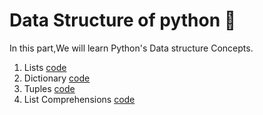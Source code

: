 # Data Structure of python 🔰
In this part,We will learn Python's Data structure Concepts.

1. Lists [code](Lists.py)
2. Dictionary [code](Dictionary.py)
3. Tuples [code](Tuples.py)
4. List Comprehensions [code](List_Comprehensions.py)